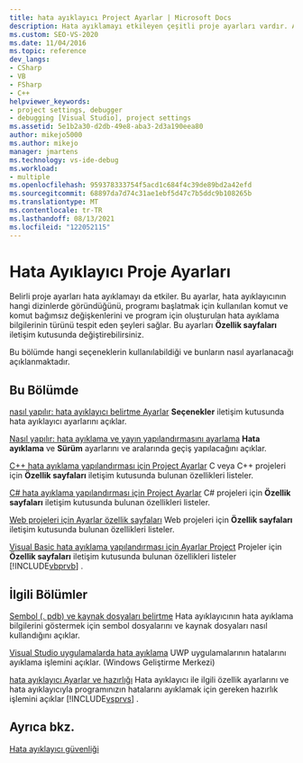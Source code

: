 ```yaml
---
title: hata ayıklayıcı Project Ayarlar | Microsoft Docs
description: Hata ayıklamayı etkileyen çeşitli proje ayarları vardır. Ayarları değiştirmek için özellik sayfaları iletişim kutusunu nasıl kullanacağınızı öğrenmek için bu makaledeki bağlantıları izleyin.
ms.custom: SEO-VS-2020
ms.date: 11/04/2016
ms.topic: reference
dev_langs:
- CSharp
- VB
- FSharp
- C++
helpviewer_keywords:
- project settings, debugger
- debugging [Visual Studio], project settings
ms.assetid: 5e1b2a30-d2db-49e8-aba3-2d3a190eea80
author: mikejo5000
ms.author: mikejo
manager: jmartens
ms.technology: vs-ide-debug
ms.workload:
- multiple
ms.openlocfilehash: 959378333754f5acd1c684f4c39de89bd2a42efd
ms.sourcegitcommit: 68897da7d74c31ae1ebf5d47c7b5ddc9b108265b
ms.translationtype: MT
ms.contentlocale: tr-TR
ms.lasthandoff: 08/13/2021
ms.locfileid: "122052115"
---
```

# <a name="debugger-project-settings"></a>Hata Ayıklayıcı Proje Ayarları
Belirli proje ayarları hata ayıklamayı da etkiler. Bu ayarlar, hata ayıklayıcının hangi dizinlerde göründüğünü, programı başlatmak için kullanılan komut ve komut bağımsız değişkenlerini ve program için oluşturulan hata ayıklama bilgilerinin türünü tespit eden şeyleri sağlar. Bu ayarları **Özellik sayfaları** iletişim kutusunda değiştirebilirsiniz.

 Bu bölümde hangi seçeneklerin kullanılabildiği ve bunların nasıl ayarlanacağı açıklanmaktadır.

## <a name="in-this-section"></a>Bu Bölümde
 [nasıl yapılır: hata ayıklayıcı belirtme Ayarlar](../debugger/how-to-specify-debugger-settings.md) **Seçenekler** iletişim kutusunda hata ayıklayıcı ayarlarını açıklar.

 [Nasıl yapılır: hata ayıklama ve yayın yapılandırmasını ayarlama](../debugger/how-to-set-debug-and-release-configurations.md) **Hata ayıklama** ve **Sürüm** ayarlarını ve aralarında geçiş yapılacağını açıklar.

 [C++ hata ayıklama yapılandırması için Project Ayarlar](../debugger/project-settings-for-a-cpp-debug-configuration.md) C veya C++ projeleri için **Özellik sayfaları** iletişim kutusunda bulunan özellikleri listeler.

 [C# hata ayıklama yapılandırması için Project Ayarlar](../debugger/project-settings-for-csharp-debug-configurations.md) C# projeleri için **Özellik sayfaları** iletişim kutusunda bulunan özellikleri listeler.

 [Web projeleri için Ayarlar özellik sayfaları](../debugger/property-pages-settings-for-web-projects.md) Web projeleri için **Özellik sayfaları** iletişim kutusunda bulunan özellikleri listeler.

 [Visual Basic hata ayıklama yapılandırması için Ayarlar Project](../debugger/project-settings-for-a-visual-basic-debug-configuration.md) Projeler için **Özellik sayfaları** iletişim kutusunda bulunan özellikleri listeler [!INCLUDE[vbprvb](../code-quality/includes/vbprvb_md.md)] .

## <a name="related-sections"></a>İlgili Bölümler
 [Sembol (. pdb) ve kaynak dosyaları belirtme](../debugger/specify-symbol-dot-pdb-and-source-files-in-the-visual-studio-debugger.md) Hata ayıklayıcının hata ayıklama bilgilerini göstermek için sembol dosyalarını ve kaynak dosyaları nasıl kullandığını açıklar.

 [Visual Studio uygulamalarda hata ayıklama](debugging-windows-store-and-windows-universal-apps.md) UWP uygulamalarının hatalarını ayıklama işlemini açıklar. (Windows Geliştirme Merkezi)

 [hata ayıklayıcı Ayarlar ve hazırlığı](../debugger/debugger-settings-and-preparation.md) Hata ayıklayıcı ile ilgili özellik ayarlarını ve hata ayıklayıcıyla programınızın hatalarını ayıklamak için gereken hazırlık işlemini açıklar [!INCLUDE[vsprvs](../code-quality/includes/vsprvs_md.md)] .

## <a name="see-also"></a>Ayrıca bkz.
 [Hata ayıklayıcı güvenliği](../debugger/debugger-security.md)